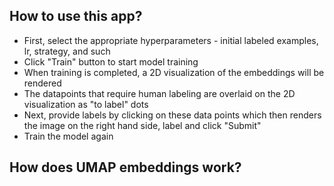 ## How to use this app?

* First, select the appropriate hyperparameters - initial labeled examples, lr, strategy, and such
* Click "Train" button to start model training
* When training is completed, a 2D visualization of the embeddings will be rendered
* The datapoints that require human labeling are overlaid on the 2D visualization as "to label" dots
* Next, provide labels by clicking on these data points which then renders the image on the right hand side, label and click "Submit"
* Train the model again

## How does UMAP embeddings work?

